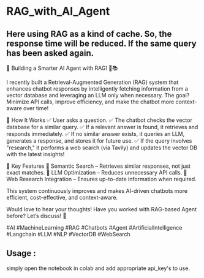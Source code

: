 # RAG_with_AI_Agent
## Here using RAG as a kind of cache. So, the response time will be reduced. If the same query has been asked again.
🚀 Building a Smarter AI Agent with RAG! 🤖📚

I recently built a Retrieval-Augmented Generation (RAG) system that enhances chatbot responses by intelligently fetching information from a vector database and leveraging an LLM only when necessary. The goal? Minimize API calls, improve efficiency, and make the chatbot more context-aware over time!

🔹 How It Works
✅ User asks a question.
✅ The chatbot checks the vector database for a similar query.
✅ If a relevant answer is found, it retrieves and responds immediately.
✅ If no similar answer exists, it queries an LLM, generates a response, and stores it for future use.
✅ If the query involves "research," it performs a web search (via Tavily) and updates the vector DB with the latest insights!

🔹 Key Features
🔹 Semantic Search – Retrieves similar responses, not just exact matches.
🔹 LLM Optimization – Reduces unnecessary API calls.
🔹 Web Research Integration – Ensures up-to-date information when required.

This system continuously improves and makes AI-driven chatbots more efficient, cost-effective, and context-aware.

Would love to hear your thoughts! Have you worked with RAG-based Agent before? Let’s discuss! 🚀

#AI #MachineLearning #RAG #Chatbots #Agent #ArtificialIntelligence #Langchain #LLM #NLP #VectorDB #WebSearch

## Usage :
simply open the notebook in colab and add appropriate api_key's to use.
